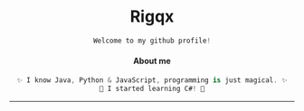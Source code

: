 <h1 align="center"> Rigqx </h1>

<div align="center">
 
```python
Welcome to my github profile!
```

</div>



<div align="center">
  
#### About me

</h1>

```C#
✨ I know Java, Python & JavaScript, programming is just magical. ✨
🌴 I started learning C#! 🌴
```


***

